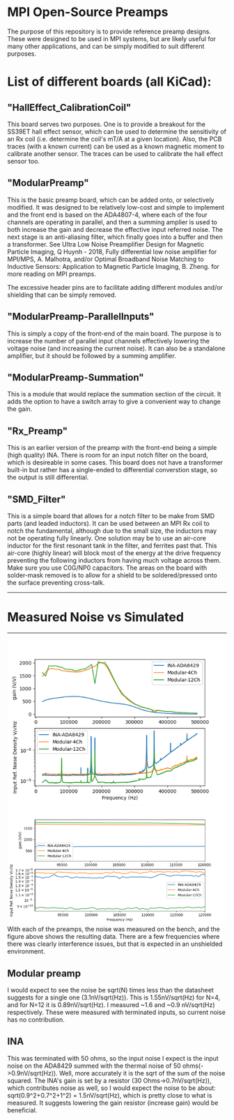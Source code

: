# MPI Open-Source Preamps

The purpose of this repository is to provide reference preamp designs. These were designed to be used in MPI systems, but are likely useful for many other applications, and can be simply modified to suit different purposes. 

# List of different boards (all KiCad):
## "HallEffect_CalibrationCoil"
This board serves two purposes. One is to provide a breakout for the SS39ET hall effect sensor, which can be used to determine the sensitivity of an Rx coil (i.e. determine the coil's mT/A at a given location). Also, the PCB traces (with a known current) can be used as a known magnetic moment to calibrate another sensor. The traces can be used to calibrate the hall effect sensor too.

## "ModularPreamp"
This is the basic preamp board, which can be added onto, or selectively modified. It was designed to be relatively low-cost and simple to implement and the front end is based on the ADA4807-4, where each of the four channels are operating in parallel, and then a summing amplier is used to both increase the gain and decrease the effective input referred noise. The next stage is an anti-aliasing filter, which finally goes into a buffer and then a transformer. See Ultra Low Noise Preamplifier Design for Magnetic Particle Imaging, Q Huynh - 2018, Fully differential low noise amplifier for MPI/MPS, A. Malhotra, and/or Optimal Broadband Noise Matching to Inductive Sensors: Application to Magnetic Particle Imaging, B. Zheng. for more reading on MPI preamps. 

The excessive header pins are to facilitate adding different modules and/or shielding that can be simply removed.

## "ModularPreamp-ParallelInputs"
This is simply a copy of the front-end of the main board. The purpose is to increase the number of parallel input channels effectively lowering the voltage noise (and increasing the current noise). It can also be a standalone amplifier, but it should be followed by a summing amplifier.

## "ModularPreamp-Summation"
This is a module that would replace the summation section of the circuit. It adds the option to have a switch array to give a convenient way to change the gain. 

## "Rx_Preamp"
This is an earlier version of the preamp with the front-end being a simple (high quality) INA. There is room for an input notch filter on the board, which is desireable in some cases.  This board does not have a transformer built-in but rather has a single-ended to differential converstion stage, so the output is still differential. 
## "SMD_Filter"

This is a simple board that allows for a notch filter to be make from SMD parts (and leaded inductors). It can be used between an MPI Rx coil to notch the fundamental, although due to the small size, the inductors may not be operating fully linearly. One solution may be to use an air-core inductor for the first resonant tank in the filter, and ferrites past that. This air-core (highly linear) will block most of the energy at the drive frequency preventing the following inductors from having much voltage across them. Make sure you use C0G/NP0 capacitors. 
The areas on the board with solder-mask removed is to allow for a shield to be soldered/pressed onto the surface preventing cross-talk.

---
# Measured Noise vs Simulated
--- 
<img src=PreampNoise.png>
<img src=PreampNoise_Zoom.png>
With each of the preamps, the noise was measured on the bench, and the figure above shows the resulting data. There are a few frequencies where there was clearly interference issues, but that is expected in an unshielded environment.

## Modular preamp
I would expect to see the noise be sqrt(N) times less than the datasheet suggests for a single one (3.1nV/sqrt(Hz)). This is 1.55nV/sqrt(Hz) for N=4, and for N=12 it is 0.89nV/sqrt(Hz). I measured ~1.6 and ~0.9 nV/sqrt(Hz) respectively. These were measured with terminated inputs, so current noise has no contribution. 

## INA

This was terminated with 50 ohms, so the input noise I expect is the input noise on the ADA8429 summed with the thermal noise of 50 ohms(->0.9nV/sqrt(Hz)). Well, more accurately it is the sqrt of the sum of the noise squared. The INA's gain is set by a resistor (30 Ohms->0.7nV/sqrt(Hz)), which contributes noise as well, so I would expect the noise to be about: sqrt(0.9^2+0.7^2+1^2) = 1.5nV/sqrt(Hz), which is pretty close to what is measured. It suggests lowering the gain resistor (increase gain) would be beneficial. 

